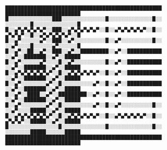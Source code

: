 
██████████████████████████████████████████████████████████████████████████
█░░░░░░░░░░░░░░███░░░░░░░░░░░░░░█░░░░░░░░░░░░░░█░░░░░░░░░░█░░░░░░░░░░░░░░█
█░░▄▀▄▀▄▀▄▀▄▀░░███░░▄▀▄▀▄▀▄▀▄▀░░█░░▄▀▄▀▄▀▄▀▄▀░░█░░▄▀▄▀▄▀░░█░░▄▀▄▀▄▀▄▀▄▀░░█
█░░▄▀░░░░░░▄▀░░███░░▄▀░░░░░░░░░░█░░▄▀░░░░░░░░░░█░░░░▄▀░░░░█░░░░░░▄▀░░░░░░█
█░░▄▀░░██░░▄▀░░███░░▄▀░░█████████░░▄▀░░███████████░░▄▀░░███████░░▄▀░░█████
█░░▄▀░░░░░░▄▀░░░░█░░▄▀░░░░░░░░░░█░░▄▀░░███████████░░▄▀░░███████░░▄▀░░█████
█░░▄▀▄▀▄▀▄▀▄▀▄▀░░█░░▄▀▄▀▄▀▄▀▄▀░░█░░▄▀░░███████████░░▄▀░░███████░░▄▀░░█████
█░░▄▀░░░░░░░░▄▀░░█░░░░░░░░░░▄▀░░█░░▄▀░░███████████░░▄▀░░███████░░▄▀░░█████
█░░▄▀░░████░░▄▀░░█████████░░▄▀░░█░░▄▀░░███████████░░▄▀░░███████░░▄▀░░█████
█░░▄▀░░░░░░░░▄▀░░█░░░░░░░░░░▄▀░░█░░▄▀░░░░░░░░░░█░░░░▄▀░░░░█████░░▄▀░░█████
█░░▄▀▄▀▄▀▄▀▄▀▄▀░░█░░▄▀▄▀▄▀▄▀▄▀░░█░░▄▀▄▀▄▀▄▀▄▀░░█░░▄▀▄▀▄▀░░█████░░▄▀░░█████
█░░░░░░░░░░░░░░░░█░░░░░░░░░░░░░░█░░░░░░░░░░░░░░█░░░░░░░░░░█████░░░░░░█████
██████████████████████████████████████████████████████████████████████████
